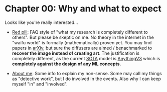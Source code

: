# Chapter 00: Why and what to expect #

Looks like you're really interested...

- [Red pill](red_pill.md): FAQ style of "what my research is completely different to others". But please be skeptic on me. No theory in the internet in the "waifu world" is formally (mathematically) proven yet. You may find papers in [arXiv](https://en.wikipedia.org/wiki/ArXiv), but sure the diffusers are aimed / benachmarked to **recover the image instead of creating art**. The justification is completely different, as the current [SOTA](https://paperswithcode.com/sota) model is [AnythingV3](https://huggingface.co/Linaqruf/anything-v3.0) which is **completely against the design of any ML concepts**.

- [About me](about_me.md): Some info to explain my non-sense. Some may call my things as "detective work", but I do involved in the events. Also why I can keep myself "in" and "involved".